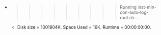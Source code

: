 * >>>>>>>>> Running inst-min-con-auto-log-root.sh ...
  * Disk size = 1001904K. Space Used = 16K. Runtime = 00:00:00:00.
